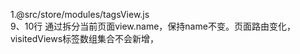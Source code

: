 1.@src/store/modules/tagsView.js   
  9、10行  通过拆分当前页面view.name，保持name不变。页面路由变化，visitedViews标签数组集合不会新增，
